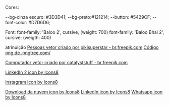 Cores:

--bg-cinza escuro: #3D3D41;
--bg-preto:#121214;
--button: #5429CF;
--font-color: #D7D6D6;

Font: 
font-family: 'Baloo 2', cursive; (weight: 700)
font-family: 'Baloo Bhai 2', cursive; (weigth: 400)





atrinuição 
<a href='https://br.freepik.com/vetores/pessoas'>Pessoas vetor criado por pikisuperstar - br.freepik.com</a>
<a href='https://.pngtree.com/so/Código'>Código png de .pngtree.com/</a>


<a href='https://br.freepik.com/vetores/computador'>Computador vetor criado por catalyststuff - br.freepik.com</a>

<a href="https://icons8.com/icon/102748/linkedin-2">LinkedIn 2 icon by Icons8</a>

<a href="https://icons8.com/icon/85154/instagram">Instagram icon by Icons8</a>

<a href="https://icons8.com/icon/4717/download-da-nuvem">Download da nuvem icon by Icons8</a>
<a href="https://icons8.com/icon/8808/linkedin">LinkedIn icon by Icons8</a>
<a href="https://icons8.com/icon/85088/whatsapp">Whatsapp icon by Icons8</a>